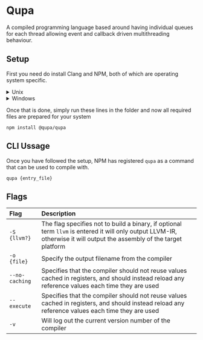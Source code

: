 # Qupa

A compiled programming language based around having individual queues for each thread allowing event and callback driven multithreading behaviour.

## Setup
First you need do install Clang and NPM, both of which are operating system specific.
<details>
	<summary>Unix</summary>
	On unix installation is quite easy. Just run the two lines below in your terminal
<pre><code>sudo apt-get npm<br>
sudo apt-get clang++</code></pre>
</details>
<details>
	<summary>Windows</summary>
	First simply install NodeJS from <a href="https://nodejs.dev">nodejs.dev</a>, then you need to install clang. To install Clang one Windows you need to have MSVC installed first - to do this follow this <a href="https://docs.microsoft.com/en-us/cpp/build/vscpp-step-0-installation">guide</a>, then once MSVC is installed you can simply download the pre-built binary for you computer from <a href="https://releases.llvm.org/download.html">here</a>
</details>

Once that is done, simply run these lines in the folder and now all required files are prepared for your system
```
npm install @qupa/qupa
```

## CLI Ussage
Once you have followed the setup, NPM has registered ``qupa`` as a command that can be used to compile with.
```
qupa {entry_file}
```

## Flags

| Flag | Description |
| :- | :- |
| ``-S {llvm?}`` | The flag specifies not to build a binary, if optional term ``llvm`` is entered it will only output LLVM-IR, otherwise it will output the assembly of the target platform |
| ``-o {file}`` | Specify the output filename from the compiler |
| ``--no-caching`` | Specifies that the compiler should not reuse values cached in registers, and should instead reload any reference values each time they are used |
| ``--execute`` | Specifies that the compiler should not reuse values cached in registers, and should instead reload any reference values each time they are used |
| ``-v`` | Will log out the current version number of the compiler |
